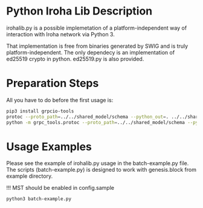# Python Iroha Lib Description

irohalib.py is a possible implemetation of a platform-independent way of interaction with Iroha network via Python 3.

That implementation is free from binaries generated by SWIG and is truly platform-independent.
The only dependecy is an implementation of ed25519 crypto in python.
ed25519.py is also provided.

# Preparation Steps

All you have to do before the first usage is:

```sh
pip3 install grpcio-tools
protoc --proto_path=../../shared_model/schema --python_out=. ../../shared_model/schema/*.proto
python -m grpc_tools.protoc --proto_path=../../shared_model/schema --python_out=. --grpc_python_out=. ../../shared_model/schema/endpoint.proto

```

# Usage Examples

Please see the example of irohalib.py usage in the batch-example.py file. The scripts (batch-example.py) is designed
to work with genesis.block from example directory.

!!!
MST should be enabled in config.sample

```sh
python3 batch-example.py
```

